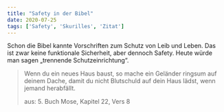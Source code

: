 ```yaml
---
title: "Safety in der Bibel"
date: 2020-07-25
tags: ['Safety', 'Skurilles', 'Zitat']
---
```

Schon die Bibel kannte Vorschriften zum Schutz von Leib und Leben. Das ist zwar keine funktionale Sicherheit, aber dennoch Safety. Heute würde man sagen „trennende Schutzeinrichtung“.

> Wenn du ein neues Haus baust, so mache ein Geländer ringsum auf deinem Dache, damit du nicht Blutschuld auf dein Haus lädst, wenn jemand herabfällt.
>
> aus: 5. Buch Mose, Kapitel 22, Vers 8
